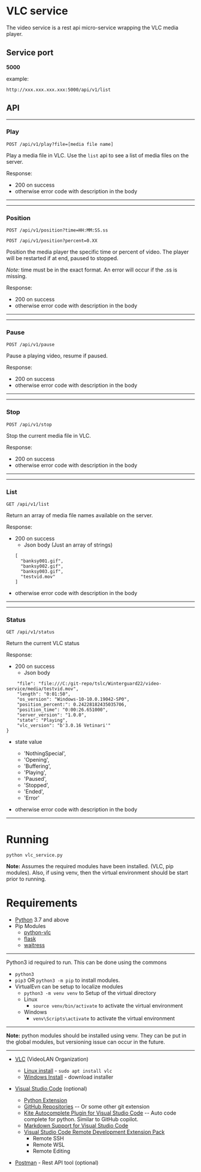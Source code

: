 # VLC service
The video service is a rest api micro-service wrapping the VLC media player.

## Service port
**5000**

example:
```
http://xxx.xxx.xxx.xxx:5000/api/v1/list
```
## API
___
### Play
`POST /api/v1/play?file=[media file name]`

Play a media file in VLC. Use the `list` api to see a list of media files on the server.

Response:
* 200 on success
* otherwise error code with description in the body
___
___
### Position
`POST /api/v1/position?time=HH:MM:SS.ss`

`POST /api/v1/position?percent=0.XX`


Position the media player the specific time or percent of video. The player will be restarted if at end, paused to stopped.  

*Note:* time must be in the exact format.
An error will occur if the .ss is missing.

Response:
* 200 on success
* otherwise error code with description in the body
___
___
### Pause
`POST /api/v1/pause`

Pause a playing video, resume if paused.

Response:
* 200 on success
* otherwise error code with description in the body
___

___
### Stop
`POST /api/v1/stop`

Stop the current media file in VLC.

Response:
* 200 on success
* otherwise error code with description in the body
___

___
### List
`GET /api/v1/list`

Return an array of media file names available on the server.

Response:
* 200 on success
  * Json body (Just an array of strings)
  ```
  [
    "banksy001.gif",
    "banksy002.gif",
    "banksy003.gif",
    "testvid.mov"
  ]
  ```
* otherwise error code with description in the body
___

___
### Status
`GET /api/v1/status`

Return the current VLC status

Response:
* 200 on success
  * Json body
```
    "file": "file:///C:/git-repo/tslc/Winterguard22/video-service/media/testvid.mov",
    "length": "0:01:50",
    "os_version": "Windows-10-10.0.19042-SP0",
    "position_percent:": 0.24228182435035706,
    "position_time": "0:00:26.651000",
    "server_version": "1.0.0",
    "state": "Playing",
    "vlc_version": "b'3.0.16 Vetinari'"
}
```

  * state value
    * 'NothingSpecial',
    * 'Opening',
    * 'Buffering',
    * 'Playing',
    * 'Paused',
    * 'Stopped',
    * 'Ended',
    * 'Error'

* otherwise error code with description in the body
___


# Running
```
python vlc_service.py
```
**Note:** Assumes the required modules have been installed. (VLC, pip modules).  Also, if using venv, then the virtual environment should be start prior to running.


# Requirements
* [Python](https://www.python.org/downloads/) 3.7 and above
* Pip Modules
	* [python-vlc](https://pypi.org/project/python-vlc/)
	* [flask](https://pypi.org/project/Flask/)
	* [waitress](https://pypi.org/project/waitress/)


___
Python3 id required to run.  This can be done using the commons
* `python3`
* `pip3` OR `python3 -m pip`  to install modules.
* VirtualEvn can be setup to localize modules
  * `python3 -m venv venv`    to Setup of the virtual directory
  * Linux
    * `source venv/bin/activate`  to activate the virtual environment
  * Windows
    * `venv\Scripts\activate` to activate the virtual environment
___
  **Note:** python modules should be installed using venv.  They can be put in the global modules, but versioning issue can occur in the future.

___
* [VLC](https://www.videolan.org/) (VideoLAN Organization)
  * [Linux install](https://www.videolan.org/vlc/download-debian.html) -  `sudo apt install vlc` 
  * [Windows Install](https://www.videolan.org/vlc/download-windows.html) - download installer

* [Visual Studio Code](https://code.visualstudio.com/) (optional)
  * [Python Extension](https://marketplace.visualstudio.com/items?itemName=ms-python.python)
  * [GitHub Repositories](https://marketplace.visualstudio.com/items?itemName=GitHub.remotehub) -- Or some other git extension
  * [Kite Autocomplete Plugin for Visual Studio Code](https://marketplace.visualstudio.com/items?itemName=kiteco.kite) -- Auto code complete for python.  Similar to GitHub copilot.
  * [Markdown Support for Visual Studio Code](https://marketplace.visualstudio.com/items?itemName=yzhang.markdown-all-in-one)
  * [Visual Studio Code Remote Development Extension Pack](https://marketplace.visualstudio.com/items?itemName=ms-vscode-remote.vscode-remote-extensionpack)
    * Remote SSH
    * Remote WSL
    * Remote Editing
* [Postman](https://www.postman.com/) - Rest API tool (optional)
	
